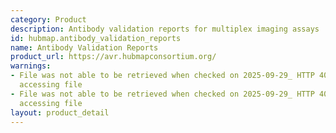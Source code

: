 ```yaml
---
category: Product
description: Antibody validation reports for multiplex imaging assays
id: hubmap.antibody_validation_reports
name: Antibody Validation Reports
product_url: https://avr.hubmapconsortium.org/
warnings:
- File was not able to be retrieved when checked on 2025-09-29_ HTTP 401 error when
  accessing file
- File was not able to be retrieved when checked on 2025-09-29_ HTTP 401 error when
  accessing file
layout: product_detail
---
```

